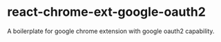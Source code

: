 # react-chrome-ext-google-oauth2

A boilerplate for google chrome extension with google oauth2 capability.

